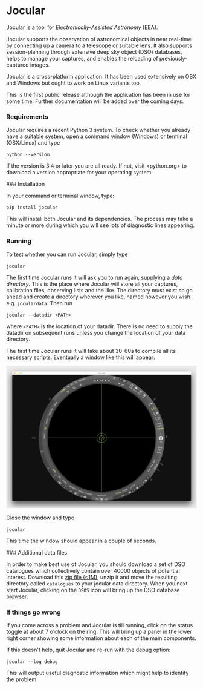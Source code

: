 # Jocular

Jocular is a tool for *Electronically-Assisted Astronomy* (EEA).

Jocular supports the observation of astronomical objects in near real-time by connecting up a camera to a telescope or suitable lens. It also supports session-planning through extensive deep sky object (DSO) databases, helps to manage your captures, and
enables the reloading of previously-captured images.

Jocular is a cross-platform application. It has been used extensively on OSX and Windows but ought to work on Linux variants too. 

This is the first public release although the application has been in use for some time. Further documentation will be added over the coming days.

### Requirements

Jocular requires a recent Python 3 system. To check whether you already have a suitable system, open a command window (Windows) or terminal (OSX/Linux) and type

	python --version

If the version is 3.4 or later you are all ready. If not, visit <python.org> to download a version appropriate for your operating system.  

### Installation

In your command or terminal window, type:

	pip install jocular

This will install both Jocular and its dependencies. The process may take a minute or more during which you will see lots of diagnostic lines appearing.

### Running

To test whether you can run Jocular, simply type

	jocular

The first time Jocular runs it will ask you to run again, supplying a *data directory*. This is the place where Jocular will store all your captures, calibration files, observing lists and the like. The directory must exist so go ahead and create a directory wherever you like, named however you wish e.g. `joculardata`. Then run 

	jocular --datadir <PATH>

where `<PATH>` is the location of your datadir. There is no need to supply the datadir on subsequent runs unless you change the location of your data directory.

The first time Jocular runs it will take about 30-60s to compile all its necessary scripts. Eventually a window like this will appear:

![Jocular starting screen](./assets/images/startup_screen.png)

Close the window and type

	jocular

This time the window should appear in a couple of seconds.

### Additional data files

In order to make best use of Jocular, you should download a set of DSO catalogues which collectively contain over 40000 objects of potential interest. Download this <a href="./assets/zips/catalogues.zip">zip file (<1M)</a>, unzip it and move the resulting directory called `catalogues` to your jocular data directory. When you next start Jocular, clicking on the `DSOS` icon will bring up the DSO database browser.




### If things go wrong

If you come across a problem and Jocular is till running, click on the status toggle at about 7 o'clock on the ring. This will bring up a panel in the lower right corner showing some information about each of the main components.

If this doesn't help, quit Jocular and re-run with the debug option:

	jocular --log debug

This will output useful diagnostic information which might help to identify the problem.







